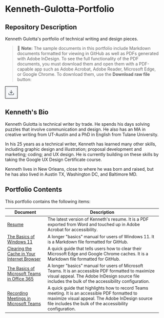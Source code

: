 # Kenneth-Gulotta-Portfolio
## Repository Description
Kenneth Gulotta's portfolio of technical writing and design pieces.  
> :memo: **Note:** The sample documents in this portfolio include Markdown documents formatted for viewing in GitHub as well as PDFs generated with Adobe InDesign. To see the full functionality of the PDF documents, you must download them and open them with a PDF-capable app such as Adobe Acrobat, Adobe Reader, Microsoft Edge, or Google Chrome. To download them, use the **Download raw file** button:

![The "Download raw file" button](Graphics/Download-icon.jpg)

## Kenneth's Bio
Kenneth Gulotta is technical writer by trade. He spends his days solving puzzles that involve communication and design. He also has an MA in creative writing from UT-Austin and a PhD in English from Tulane University.  

In his 25 years as a technical writer, Kenneth has learned many other skills, including graphic design and illustration; proposal development and marketing; coding; and UX design. He is currently building on these skills by taking the Google UX Design Certificate course.

Kenneth lives in New Orleans, close to where he was born and raised, but he has also lived in Austin TX, Washington DC, and Baltimore MD.  

## Portfolio Contents
This portfolio contains the following items:  

|Document|Description|
|---|---|
|[Resume](01-Kenneth-Gulotta-Resume.pdf)|The latest version of Kenneth's resume. It is a PDF exported from Word and touched up in Adobe Acrobat for accessibility.|
|[The Basics of Windows 11](02-Basics-of-Windows-11.md)|A longer "basics" manual for users of Windows 11. It is a Markdown file formatted for GitHub.|
|[Clearing the Cache in Your Internet Browser](03-Clearing-Internet-Cache.md)|A quick guide that tells users how to clear their Microsoft Edge and Google Chrome caches. It is a Markdown file formatted for GitHub.|
|[The Basics of Microsoft Teams in Office 365](04-Basics-of-Microsoft-Teams.pdf)|A longer "basics" manual for users of Microsoft Teams. It is an accessible PDF formatted to maximize visual appeal. The Adobe InDesign source file includes the bulk of the accessibility configuration.|
|[Recording Meetings in Microsoft Teams](05-Recording-Teams-Meetings.pdf)|A quick guide that highlights how to record Teams meeting.  It is an accessible PDF formatted to maximize visual appeal. The Adobe InDesign source file includes the bulk of the accessibility configuration.|
